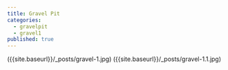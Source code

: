 ```yaml
---
title: Gravel Pit
categories: 
  - gravelpit
  - gravel1
published: true
---
```


({{site.baseurl}}/_posts/gravel-1.jpg)
({{site.baseurl}}/_posts/gravel-1.1.jpg)
